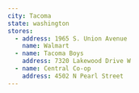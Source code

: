 ```yaml
---
city: Tacoma
state: washington
stores:
  - address: 1965 S. Union Avenue
    name: Walmart
  - name: Tacoma Boys
    address: 7320 Lakewood Drive W
  - name: Central Co-op
    address: 4502 N Pearl Street
---
```

